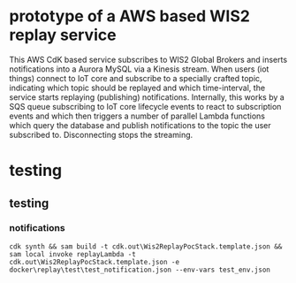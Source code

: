 # prototype of a AWS based WIS2 replay service
This AWS CdK based service subscribes to WIS2 Global Brokers and inserts notifications into a Aurora MySQL via a Kinesis stream.
When users (iot things) connect to IoT core and subscribe to a specially crafted topic, indicating which topic should be replayed and which time-interval, the service starts replaying (publishing) notifications. Internally, this works by a SQS queue subscribing to IoT core lifecycle events to react to subscription events and which then triggers a number of parallel Lambda functions which query the database and publish notifications to the topic the user subscribed to.
Disconnecting stops the streaming. 

# testing 

## testing

### notifications
```
cdk synth && sam build -t cdk.out\Wis2ReplayPocStack.template.json && sam local invoke replayLambda -t cdk.out\Wis2ReplayPocStack.template.json -e docker\replay\test\test_notification.json --env-vars test_env.json
```
